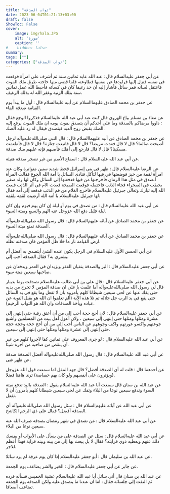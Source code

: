 ```yaml
---
title: "ثواب الصدقة"
date: 2023-06-04T01:21:13+03:00
draft: false
ShowToc: False
cover:
    image: img/hala.JPG
    alt: 'صورة'
    caption: ''
#    hidden: false
summary: 
tags: [""]
categories: ["ثواب الصدقة"]
---
```

عن أبي جعفر
عليه‌السلام قال : عبد الله عابد ثمانين سنة ثم أشرف على امرأة فوقعت
في نفسه فنزل إليها فراودها عن نفسها فطاوعته فلما قضى منها حاجته
طرق ملك الموت فاعتقل لسانه فمر سائل فأشار إليه ان خذ رغيفا كان
في كسائه فأحبط الله عمل ثمانين سنة بتلك الزنية وغفر الله له بذلك
الرغيف.

عن جعفر بن محمد الصادق
عليهما‌السلام عن أبيه عليه‌السلام قال : أول ما يبدأ يوم القيامة صدقة الماء.

عن معاذ بن مسلم بياع الهروي قال كنت عند أبي عبد الله عليه‌السلام فذكروا
الوجع فقال : داووا مرضاكم بالصدقة وما على أحدكم أن يتصدق بقوت
يومه ان ملك الموت يرفع إليه الصك بقبض روح العبد فيتصدق فيقال
له رد عليه الصك.

عن جعفر بن محمد الصادق عن أبيه عليهما‌السلام قال :
قال النبي صلى‌الله‌عليه‌وآله لرجل أصبحت صائما؟ قال لا قال فعدت مريضا؟ قال
لا قال فاتبعت جنازة؟ قال لا قال فأطعمت مسكينا؟ قال لا قال فارجع
إلى أهلك فأصبهم فإنه عليهم منك صدقة.

عن أبي عبد الله
عليه‌السلام قال : اسماع الأصم من غير تضجر صدقة هنيئة.

عن الرضا عليه‌السلام قال : ظهر في بني إسرائيل
قحط شديد سنين متواترة وكان عند امرأة لقمة من خبز فوضعتها في فيها
لتأكل فنادى السائل يا أمة الله الجوع فقالت المرأة أتصدق في مثل هذا
الزمان فأخرجتها من فيها فدفعتها إلى السائل وكان لها ولد صغير يحطب
في الصحراء فجاء الذئب فاحتمله فوقعت الصيحة فعدت الام في أثر الذئب
فبعث الله إليه تبارك وتعالى جبرئيل عليه‌السلام فاخرج الغلام من فم الذئب
فدفعه إلى أمه فقال لها جبرئيل عليه‌السلام يا أمة الله أرضيت لقمة بلقمة.

عن أبي عبد الله عليه‌السلام قال : من تصدق
في يوم أو ليلة إن كان يوم فيوم وإن كان ليلة فليل دفع الله عزوجل عنه
الهم والسبع وميتة السوء.

عن جعفر بن محمد الصادق عن آبائه عليهم‌السلام قال : قال رسول الله صلى‌الله‌عليه‌وآله
الصدقة تمنع ميتة السوء.

عن جعفر بن محمد الصادق عن آبائه عليهم‌السلام
قال : قال رسول الله صلى‌الله‌عليه‌وآله ارض القيامة نار ما خلا ظل المؤمن فان
صدقته تظله.

عن أبي الحسن الأول عليه‌السلام في الرجل يكون عنده 
الشئ أيتصدق به أفضل أم يشتري به؟ فقال الصدقة أحب إلي.

عن أبي جعفر عليه‌السلام قال : البر
والصدقة ينفيان الفقر ويزيدان في العمر ويدفعان عن صاحبها سبعين
ميتة سوء.

عن أبي جعفر عليه‌السلام قال : قال
علي بن أبي طالب عليه‌السلام تصدقت يوما بدينار قال لي رسول الله صلى‌الله‌عليه‌وآله
أما علمت يا علي ان صدقة المؤمن لا تخرج من يديه حتى يفك عنها عن
لحى سبعين شيطانا كلهم يأمروه بان لا تفعل وما يقع في يد السائل حتى
يقع في يد الرب جل جلاله ثم تلا هذه الآية (ألم تعلموا ان الله هو
يقبل التوبة عن عباده ويأخذ الصدقات وان الله هو التواب الرحيم).

عن أبي جعفر عليه‌السلام قال : لان أحج حجة أحب
إلى من أن أعتق رقبة حتى إنتهى إلى عشرة ومثلها ومثلها حتى إنتهى إلى سبعين ،
ولان أعول أهل بيت من المسلمين وأشبع جوعتهم واكسو عورتهم واكف
وجوههم عن الناس أحب إلي من أن أحج حجة وحجة حجة حتى إنتهى
إلى عشرة ومثلها ومثلها حتى إنتهى إلى سبعين.

عن أبي عبد الله عليه‌السلام قال : لو جرى المعروف على ثمانين كفا لآجروا كلهم من غير أن ينقص من صاحبه
من أجره شيئا.

عن أبي عبد الله عليه‌السلام قال : قال رسول
الله صلى‌الله‌عليه‌وآله أفضل الصدقة صدقة عن ظهر غنى.

عن أحدهما قال :
قلت له أي الصدقة أفضل؟ قال جهد المقل اما سمعت قول الله عزوجل
(ويؤثرون على أنفسهم ولو كان بهم خصاصة) ترى هاهنا فضلا.

عن عبد الله بن سنان قال سمعت أبا عبد الله عليه‌السلام
يقول : الصدقة باليد تدفع ميتة السوء وتدفع سبعين نوعا من البلاء
وتفك عن لحى سبعين شيطانا كلهم يأمرون أن لا تفعل.

عن أبي عبد الله عن آبائه عليهم‌السلام قال : سئل رسول الله صلى‌الله‌عليه‌وآله أي
الصدقة أفضل؟ فقال علي ذي الرحم الكاشح.

عن أبي عبد الله عليه‌السلام قال : من تصدق في شهر رمضان بصدقة صرف الله عنه سبعين نوعا من البلاء.

عن أبي عبد الله عليه‌السلام
قال : سئل عن الصدقة على من يسأل على الأبواب أو يمسك ذلك عنهم
ويعطيه ذوي قرابته؟ فقال لا بل يبعث بها إلى من بينه وبينه قرابة
فهذا أعظم للاجر.

عن عبد الله بن سليمان
قال : أبو جعفر عليه‌السلام إذا كان يوم عرفة لم يرد سائلا.

عن جابر عن أبي جعفر عليه‌السلام قال : الخير والشر يضاعف يوم الجمعة.

عن عبد الله بن سنان قال أتى سائل أبا عبد الله عليه‌السلام عشية الخميس
فسأله فرده ثم التفت إلى جلسائه فقال : اما ان عندنا ما يتصدق عليه
ولكن الصدقة يوم الجمعة تضاعف أضعافا.



